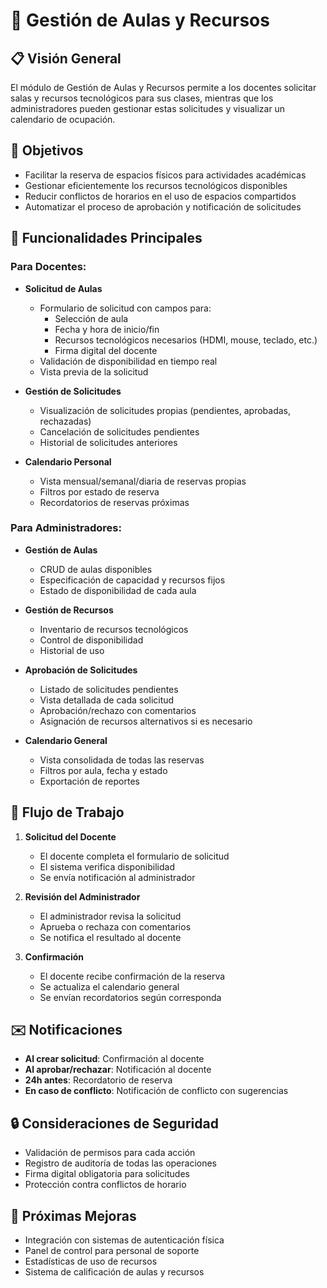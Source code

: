 # 🏫 Gestión de Aulas y Recursos

## 📋 Visión General

El módulo de Gestión de Aulas y Recursos permite a los docentes solicitar salas y recursos tecnológicos para sus clases, mientras que los administradores pueden gestionar estas solicitudes y visualizar un calendario de ocupación.

## 🎯 Objetivos

- Facilitar la reserva de espacios físicos para actividades académicas
- Gestionar eficientemente los recursos tecnológicos disponibles
- Reducir conflictos de horarios en el uso de espacios compartidos
- Automatizar el proceso de aprobación y notificación de solicitudes

## 🔧 Funcionalidades Principales

### Para Docentes:
- **Solicitud de Aulas**
  - Formulario de solicitud con campos para:
    - Selección de aula
    - Fecha y hora de inicio/fin
    - Recursos tecnológicos necesarios (HDMI, mouse, teclado, etc.)
    - Firma digital del docente
  - Validación de disponibilidad en tiempo real
  - Vista previa de la solicitud

- **Gestión de Solicitudes**
  - Visualización de solicitudes propias (pendientes, aprobadas, rechazadas)
  - Cancelación de solicitudes pendientes
  - Historial de solicitudes anteriores

- **Calendario Personal**
  - Vista mensual/semanal/diaria de reservas propias
  - Filtros por estado de reserva
  - Recordatorios de reservas próximas

### Para Administradores:
- **Gestión de Aulas**
  - CRUD de aulas disponibles
  - Especificación de capacidad y recursos fijos
  - Estado de disponibilidad de cada aula

- **Gestión de Recursos**
  - Inventario de recursos tecnológicos
  - Control de disponibilidad
  - Historial de uso

- **Aprobación de Solicitudes**
  - Listado de solicitudes pendientes
  - Vista detallada de cada solicitud
  - Aprobación/rechazo con comentarios
  - Asignación de recursos alternativos si es necesario

- **Calendario General**
  - Vista consolidada de todas las reservas
  - Filtros por aula, fecha y estado
  - Exportación de reportes

## 🔄 Flujo de Trabajo

1. **Solicitud del Docente**
   - El docente completa el formulario de solicitud
   - El sistema verifica disponibilidad
   - Se envía notificación al administrador

2. **Revisión del Administrador**
   - El administrador revisa la solicitud
   - Aprueba o rechaza con comentarios
   - Se notifica el resultado al docente

3. **Confirmación**
   - El docente recibe confirmación de la reserva
   - Se actualiza el calendario general
   - Se envían recordatorios según corresponda

## ✉️ Notificaciones

- **Al crear solicitud**: Confirmación al docente
- **Al aprobar/rechazar**: Notificación al docente
- **24h antes**: Recordatorio de reserva
- **En caso de conflicto**: Notificación de conflicto con sugerencias

## 🔒 Consideraciones de Seguridad

- Validación de permisos para cada acción
- Registro de auditoría de todas las operaciones
- Firma digital obligatoria para solicitudes
- Protección contra conflictos de horario

## 📅 Próximas Mejoras

- Integración con sistemas de autenticación física
- Panel de control para personal de soporte
- Estadísticas de uso de recursos
- Sistema de calificación de aulas y recursos
